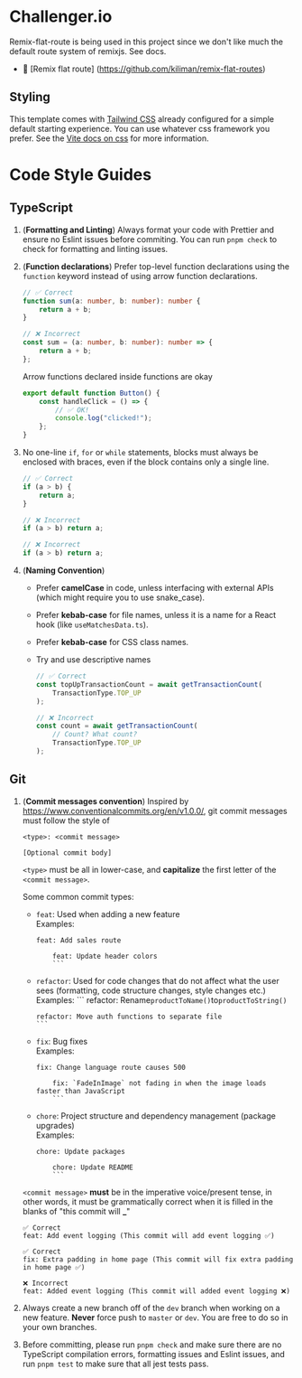 # Challenger.io

Remix-flat-route is being used in this project since we don't like much the default route system of remixjs. See docs.

-   📖 [Remix flat route] (https://github.com/kiliman/remix-flat-routes)

## Styling

This template comes with [Tailwind CSS](https://tailwindcss.com/) already configured for a simple default starting experience. You can use whatever css framework you prefer. See the [Vite docs on css](https://vitejs.dev/guide/features.html#css) for more information.

# Code Style Guides

## TypeScript

1. (**Formatting and Linting**) Always format your code with Prettier and ensure no Eslint issues before commiting. You can run `pnpm check` to check for formatting and linting issues.

2. (**Function declarations**) Prefer top-level function declarations using the `function` keyword instead of using arrow function declarations.

    ```typescript
    // ✅ Correct
    function sum(a: number, b: number): number {
    	return a + b;
    }

    // ❌ Incorrect
    const sum = (a: number, b: number): number => {
    	return a + b;
    };
    ```

    Arrow functions declared inside functions are okay

    ```typescript
    export default function Button() {
    	const handleClick = () => {
    		// ✅ OK!
    		console.log("clicked!");
    	};
    }
    ```

3. No one-line `if`, `for` or `while` statements, blocks must always be enclosed with braces, even if the block contains only a single line.

    ```typescript
    // ✅ Correct
    if (a > b) {
    	return a;
    }

    // ❌ Incorrect
    if (a > b) return a;

    // ❌ Incorrect
    if (a > b) return a;
    ```

4. (**Naming Convention**)

    - Prefer **camelCase** in code, unless interfacing with external APIs (which might require you to use snake_case).
    - Prefer **kebab-case** for file names, unless it is a name for a React hook (like `useMatchesData.ts`).
    - Prefer **kebab-case** for CSS class names.

    - Try and use descriptive names

        ```typescript
        // ✅ Correct
        const topUpTransactionCount = await getTransactionCount(
        	TransactionType.TOP_UP
        );

        // ❌ Incorrect
        const count = await getTransactionCount(
        	// Count? What count?
        	TransactionType.TOP_UP
        );
        ```

## Git

1.  (**Commit messages convention**) Inspired by https://www.conventionalcommits.org/en/v1.0.0/, git commit messages must follow the style of

    ```
    <type>: <commit message>

    [Optional commit body]
    ```

    `<type>` must be all in lower-case, and **capitalize** the first letter of the `<commit message>`.

    Some common commit types:

    -   `feat`: Used when adding a new feature  
        Examples:

        ````
        feat: Add sales route

            feat: Update header colors
            ```

        ````

    -   `refactor`: Used for code changes that do not affect what the user sees (formatting, code structure changes, style changes etc.)  
        Examples:
        ```    refactor: Rename`productToName()`to`productToString()`

            refactor: Move auth functions to separate file
            ```

    -   `fix`: Bug fixes  
        Examples:

        ````
        fix: Change language route causes 500

            fix: `FadeInImage` not fading in when the image loads faster than JavaScript
            ```

        ````

    -   `chore`: Project structure and dependency management (package upgrades)  
        Examples:

        ````
        chore: Update packages

            chore: Update README
            ```
        ````

    `<commit message>` **must** be in the imperative voice/present tense, in other words, it must be grammatically correct when it is filled in the blanks of "this commit will **\_**"

    ```
    ✅ Correct
    feat: Add event logging (This commit will add event logging ✅)

    ✅ Correct
    fix: Extra padding in home page (This commit will fix extra padding in home page ✅)

    ❌ Incorrect
    feat: Added event logging (This commit will added event logging ❌)
    ```

2.  Always create a new branch off of the `dev` branch when working on a new feature. **Never** force push to `master` or `dev`. You are free to do so in your own branches.

3.  Before committing, please run `pnpm check` and make sure there are no TypeScript compilation errors, formatting issues and Eslint issues, and run `pnpm test` to make sure that all jest tests pass.
